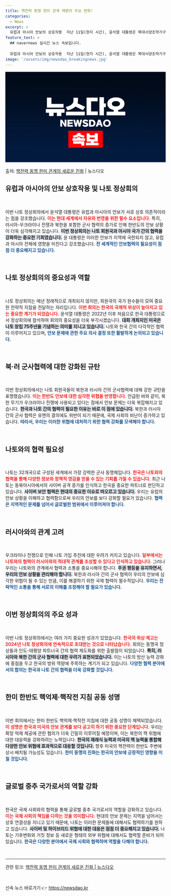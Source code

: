 ```yaml
---
title: 핵전력 동맹 한미 관계 재편의 주요 변화!
categories:
  - News
excerpt: >
  유럽과 아시아 안보의 상호작용  지난 11일(현지 시간), 윤석열 대통령은 북대서양조약기구(나토, NATO)…
feature_text: >
  ## navernews 실시간 뉴스 속보입니다.

  유럽과 아시아 안보의 상호작용  지난 11일(현지 시간), 윤석열 대통령은 북대서양조약기구(나토, NATO)…
image: '/assets/img/newsdao_breakingnews.jpg'
---
```


![뉴스다오 속보](/assets/img/newsdao_breakingnews.jpg)

<p>출처: <a href="https://newsdao.kr/4879" rel="dofollow">핵전력 동맹 한미 관계의 새로운 진화</a> | 뉴스다오</p>

<h2 data-ke-size="size26">유럽과 아시아의 안보 상호작용 및 나토 정상회의</h2>

<p data-ke-size="size16">&nbsp;</p>

이번 나토 정상회의에서 윤석열 대통령은 유럽과 아시아의 안보가 서로 상호 의존적이라는 점을 강조했습니다. <b><span style="color: #ee2323;">이는 현대 세계에서 자유와 번영을 위한 필수 요소입니다.</span></b> 특히, 러시아-우크라이나 전쟁과 북한을 포함한 군사 협력의 증가로 인해 한반도의 안보 상황이 더욱 심각해지고 있습니다. <b><span style="background-color: #21538527;">이번 정상회의는 나토 회원국과 아시아 국가 간의 협력을 강화하는 중요한 기회였습니다.</span></b> 윤 대통령은 이러한 안보가 지역에 국한되지 않고, 유럽과 아시아 전체에 영향을 미친다고 강조했습니다. <b><span style="color: #1a5490;">전 세계적인 안보협력의 필요성이 점점 더 중요해지고 있습니다.</span></b>

<p data-ke-size="size16">&nbsp;</p>

<h2 data-ke-size="size26">나토 정상회의의 중요성과 역할</h2>

<p data-ke-size="size16">&nbsp;</p>

나토 정상회의는 매년 정례적으로 개최되지 않지만, 회원국의 국가 원수들이 모여 중요한 전략적 지침을 전달하는 자리입니다. <b><span style="color: #ee2323;">이번 회의는 한국의 국제적 위상이 높아지고 있는 중요한 계기가 되었습니다.</span></b> 윤석열 대통령은 2022년 이후 처음으로 한국 대통령으로서 정상회의에 참석하여 회의의 중요성을 더욱 부각시켰습니다. <b><span style="background-color: #21538527;">대회 개최지인 미국은 나토 창립 75주년을 기념하는 의미를 지니고 있습니다.</span></b> 나토와 한국 간의 다각적인 협력이 이루어지고 있으며, <b><span style="color: #1a5490;">안보 문제에 관한 주요 의사 결정 또한 활발하게 논의되고 있습니다.</span></b>

<p data-ke-size="size16">&nbsp;</p>

<h2 data-ke-size="size26">북·러 군사협력에 대한 강화된 규탄</h2>

<p data-ke-size="size16">&nbsp;</p>

이번 정상회의에서는 나토 회원국들이 북한과 러시아 간의 군사협력에 대해 강한 규탄을 표명했습니다. <b><span style="color: #ee2323;">이는 한반도 안보에 대한 심각한 위협을 반영합니다.</span></b> 언급된 바와 같이, 북한 무기가 우크라이나 전쟁에 사용되고 있다는 점에서 안보 문제는 더욱 복잡해지고 있습니다. <b><span style="background-color: #21538527;">한국과 나토 간의 협력이 필요한 이유는 바로 이 점에 있습니다.</span></b> 북한과 러시아 간의 군사 협력은 유엔의 결의에도 위반이 되기 때문에, 국제 사회의 비난이 증가하고 있습니다. <b><span style="color: #1a5490;">따라서, 우리는 이러한 위협에 대처하기 위한 협력 강화를 모색해야 합니다.</span></b>

<p data-ke-size="size16">&nbsp;</p>

<h2 data-ke-size="size26">나토와의 협력 필요성</h2>

<p data-ke-size="size16">&nbsp;</p>

나토는 32개국으로 구성된 세계에서 가장 강력한 군사 동맹체입니다. <b><span style="color: #ee2323;">한국은 나토와의 협력을 통해 다양한 정보와 정책적 영감을 얻을 수 있는 기회를 가질 수 있습니다.</span></b> 최근 나토는 동북아시아에서의 사이버 공격 증가를 인식하고 한국을 중요한 파트너로 판단하고 있습니다. <b><span style="background-color: #21538527;">사이버 보안 협력은 현대의 중요한 이슈로 떠오르고 있습니다.</span></b> 우리는 유럽의 안보 상황을 이해하고 협력함으로써 우리의 안보를 보다 강화할 필요가 있습니다. <b><span style="color: #1a5490;">협력은 지역적인 문제를 넘어서 글로벌한 범위에서 이루어져야 합니다.</span></b>

<p data-ke-size="size16">&nbsp;</p>

<h2 data-ke-size="size26">러시아와의 관계 고려</h2>

<p data-ke-size="size16">&nbsp;</p>

우크라이나 전쟁으로 인해 나토 가입 추진에 대한 우려가 커지고 있습니다. <b><span style="color: #ee2323;">일부에서는 나토와의 협력이 러시아와의 적대적 관계를 조성할 수 있다고 인식하고 있습니다.</span></b> 그러나 우리는 나토와의 관계에서 협력과 소통을 중요시해야 합니다. <b><span style="background-color: #21538527;">주권 평등을 유지하면서, 우리의 안보 상황을 관리해야 합니다.</span></b> 북한과 러시아 간의 군사 협력이 우리의 안보에 심각한 위협이 될 수 있는 만큼, 이를 해결하기 위한 국제 협력이 필수적입니다. <b><span style="color: #1a5490;">우리는 전략적인 소통을 통해 서로의 이해를 조정해야 할 필요가 있습니다.</span></b>

<p data-ke-size="size16">&nbsp;</p>

<h2 data-ke-size="size26">이번 정상회의의 주요 성과</h2>

<p data-ke-size="size16">&nbsp;</p>

이번 나토 정상회의에서는 여러 가지 중요한 성과가 있었습니다. <b><span style="color: #ee2323;">한국의 위상 제고는 2024년 나토 정상회의에 연속적으로 초대받는 것으로 나타났습니다.</span></b> 회의는 동맹국 정상들과 인도-태평양 파트너국 간의 협력 제도화를 위한 출발점이 되었습니다. <b><span style="background-color: #21538527;">특히, 러시아와 북한 간의 군사 협력에 대한 우려가 표현되었습니다.</span></b> 이는 나토의 방산 능력 강화에 중점을 두고 한국의 방위 역량에 주목하는 계기가 되고 있습니다. <b><span style="color: #1a5490;">다양한 협력 분야에서의 합의는 한국과 나토 간의 협력을 더욱 강화할 것입니다.</span></b>

<p data-ke-size="size16">&nbsp;</p>

<h2 data-ke-size="size26">한미 한반도 핵억제·핵작전 지침 공동 성명</h2>

<p data-ke-size="size16">&nbsp;</p>

이번 회의에서는 한미 한반도 핵억제·핵작전 지침에 대한 공동 성명이 채택되었습니다. <b><span style="color: #ee2323;">이 성명은 한국과 미국의 안보 관계를 보다 공고히 하기 위한 중요한 단계입니다.</span></b> 우리는 확장 억제 제공에 관한 협의가 더욱 긴밀히 이루어질 예정이며, 이는 북한의 핵 위협에 대한 대응력을 강화하려는 노력입니다. <b><span style="background-color: #21538527;">한국의 재래식 능력과 미국의 핵 능력을 통합해 다양한 안보 위협에 효과적으로 대응할 것입니다.</span></b> 향후 미국의 핵전력이 한반도 주변에 상시 배치될 가능성도 있습니다. <b><span style="color: #1a5490;">한미 동맹의 진화는 한국의 안보에 긍정적인 영향을 미칠 것입니다.</span></b>

<p data-ke-size="size16">&nbsp;</p>

<h2 data-ke-size="size26">글로벌 중추 국가로서의 역할 강화</h2>

<p data-ke-size="size16">&nbsp;</p>

한국은 국제 사회와의 협력을 통해 글로벌 중추 국가로서의 역할을 강화하고 있습니다. <b><span style="color: #ee2323;">이는 국제 사회의 책임을 다하는 것을 의미합니다.</span></b> 현대의 안보 문제는 지역을 넘어서는 상호 연결성을 지니고 있기 때문에, 나토는 이러한 문제들에 대해서도 협력하기를 원하고 있습니다. <b><span style="background-color: #21538527;">사이버 및 하이브리드 위협에 대한 대응은 점점 더 중요해지고 있습니다.</span></b> 나토는 기후변화와 거짓 정보 등 새로운 형태의 외부 위협에 대해서도 협력할 준비가 되어 있습니다. <b><span style="color: #1a5490;">한국은 다양한 분야에서 국제 사회와 협력하며 역할을 다해야 합니다.</span></b>

<p data-ke-size="size16">&nbsp;</p>

<hr> 

<p data-ke-size="size16">관련 링크: <a href="https://newsdao.kr/4879" target="_blank">핵전력 동맹 한미 관계의 새로운 진화 | 뉴스다오</a></p>

<p data-ke-size="size16">&nbsp;</p> 

신속 뉴스 바로가기 👉 <a href="https://newsdao.kr" rel="dofollow">https://newsdao.kr</a>


